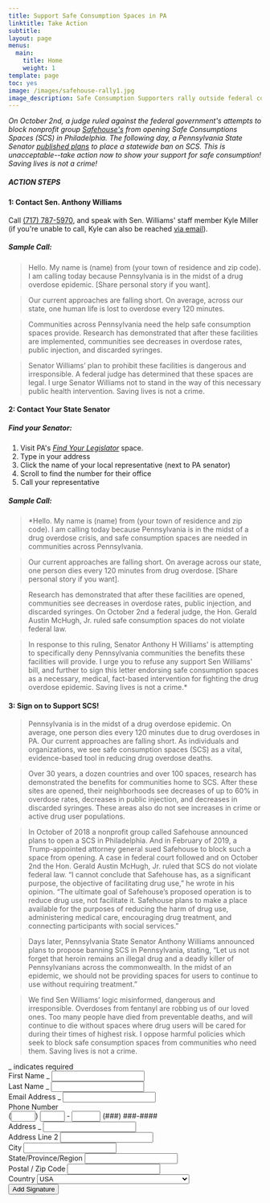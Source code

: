```yaml
---
title: Support Safe Consumption Spaces in PA
linktitle: Take Action
subtitle:      
layout: page
menus:
  main:
    title: Home
    weight: 1
template: page
toc: yes
image: /images/safehouse-rally1.jpg
image_description: Safe Consumption Supporters rally outside federal court in Philadelphia
---
```


*On October 2nd, a judge ruled against the federal government's attempts to block nonprofit group [Safehouse's](http://safehousephilly.org) from opening Safe Consumptions Spaces (SCS) in Philadelphia. The following day, a Pennsylvania State Senator [published plans](https://www.legis.state.pa.us/cfdocs/legis/CSM/showMemoPublic.cfm?chamber=S&SPick=20190&cosponId=30461&mobile_choice=suppress)  to place a statewide ban on SCS. This is unacceptable--take action now to show your support for safe consumption! Saving lives is not a crime!*

##### <div class="sectionheader">ACTION STEPS</div>

#### 1: Contact Sen. Anthony Williams

Call [(717) 787-5970](tel:+17177875970"), and speak with Sen. Williams' staff member Kyle Miller (if you're unable to call, Kyle can also be reached [via email](mailto:kyle.miller@pasenate.com)).

##### Sample Call:

>Hello. My name is (name) from (your town of residence and zip code). I am calling today because Pennsylvania is in the midst of a drug overdose epidemic. [Share personal story if you want].

>Our current approaches are falling short. On average, across our state, one human life is lost to overdose every 120 minutes.

>Communities across Pennsylvania need the help safe consumption spaces provide. Research has demonstrated that after these facilities are implemented, communities see decreases in overdose rates, public injection, and discarded syringes.

>Senator Williams’ plan to prohibit these facilities is dangerous and irresponsible. A federal judge has determined that these spaces are legal. I urge Senator Williams not to stand in the way of this necessary public health intervention. Saving lives is not a crime.

#### 2: Contact Your State Senator

##### Find your Senator:

1. Visit PA's <a href="https://www.legis.state.pa.us/CFDOCS/LEGIS/HOME/FINDYOURLEGISLATOR/" target="blank_">*Find Your Legislator*</a> space.
2. Type in your address
3. Click the name of your local representative (next to PA senator)
4. Scroll to find the number for their office
5. Call your representative

##### Sample Call:

>*Hello. My name is (name) from (your town of residence and zip code). I am calling today because Pennsylvania is in the midst of a drug overdose crisis, and safe consumption spaces are needed in communities across Pennsylvania.  

>Our current approaches are falling short. On average across our state, one person dies every 120 minutes from drug overdose. [Share personal story if you want].

>Research has demonstrated that after these facilities are opened, communities see decreases in overdose rates, public injection, and discarded syringes. On October 2nd a federal judge, the Hon. Gerald Austin McHugh, Jr. ruled safe consumption spaces do not violate federal law.

>In response to this ruling, Senator Anthony H Williams' is attempting to specifically deny Pennsylvania communities the benefits these facilities will provide. I urge you to refuse any support Sen Williams' bill, and further to sign this letter endorsing safe consumption spaces as a necessary, medical, fact-based intervention for fighting the drug overdose epidemic. Saving lives is not a crime.*    

#### 3: Sign on to Support SCS!

>Pennsylvania is in the midst of a drug overdose epidemic. On average, one person dies every 120 minutes due to drug overdoses in PA. Our current approaches are falling short. As individuals and organizations, we see safe consumption spaces (SCS) as a vital, evidence-based tool in reducing drug overdose deaths.

>Over 30 years, a dozen countries and over 100 spaces, research has demonstrated the benefits for communities home to SCS. After these sites are opened, their neighborhoods see decreases of up to 60% in overdose rates, decreases in public injection, and decreases in discarded syringes. These areas also do not see increases in crime or active drug user populations.

>In October of 2018 a nonprofit group called Safehouse announced plans to open a SCS in Philadelphia. And in February of 2019, a Trump-appointed attorney general sued Safehouse to block such a space from opening. A case in federal court followed and on October 2nd the Hon. Gerald Austin McHugh, Jr. ruled that SCS do not violate federal law. “I cannot conclude that Safehouse has, as a significant purpose, the objective of facilitating drug use,” he wrote in his opinion. “The ultimate goal of Safehouse’s proposed operation is to reduce drug use, not facilitate it. Safehouse plans to make a place available for the purposes of reducing the harm of drug use, administering medical care, encouraging drug treatment, and connecting participants with social services.”

>Days later, Pennsylvania State Senator Anthony Williams announced plans to propose banning SCS in Pennsylvania, stating, “Let us not forget that heroin remains an illegal drug and a deadly killer of Pennsylvanians across the commonwealth. In the midst of an epidemic, we should not be providing spaces for users to continue to use without requiring treatment.”

>We find Sen Williams’ logic misinformed, dangerous and irresponsible. Overdoses from fentanyl are robbing us of our loved ones. Too many people have died from preventable deaths, and will continue to die without spaces where drug users will be cared for during their times of highest risk. I oppose harmful policies which seek to block safe consumption spaces from communities who need them. Saving lives is not a crime.



<!-- Begin Mailchimp Signup Form --> <link href="//cdn-images.mailchimp.com/embedcode/classic-10_7.css" rel="stylesheet" type="text/css"> <style type="text/css">
\#mc_embed_signup{background:#fff; clear:left; font:14px Helvetica,Arial,sans-serif; }
/* Add your own Mailchimp form style overrides in your site stylesheet or in this style block.
We recommend moving this block and the preceding CSS link to the HEAD of your HTML file. */
</style> <div id="mc_embed_signup"> <form action="https://flufftronix.us20.list-manage.com/subscribe/post?u=4c24a00562fcaddf9adf48ec8&id=b7f1923274" method="post" id="mc-embedded-subscribe-form" name="mc-embedded-subscribe-form" class="validate" target="_blank" novalidate>
<div id="mc_embed_signup_scroll">

<div class="indicates-required"><span class="asterisk">_</span> indicates required</div> <div class="mc-field-group">
<label for="mce-FNAME">First Name  <span class="asterisk">_</span>
</label>
<input type="text" value="" name="FNAME" class="required" id="mce-FNAME">
</div> <div class="mc-field-group">
<label for="mce-LNAME">Last Name  <span class="asterisk">_</span>
</label>
<input type="text" value="" name="LNAME" class="required" id="mce-LNAME">
</div> <div class="mc-field-group">
<label for="mce-EMAIL">Email Address  <span class="asterisk">_</span>
</label>
<input type="email" value="" name="EMAIL" class="required email" id="mce-EMAIL">
</div> <div class="mc-field-group size1of2">
<label for="mce-PHONE">Phone Number </label>
<div class="phonefield phonefield-us">
(<span class="phonearea"><input class="phonepart " pattern="\[0-9\]_" id="mce-PHONE-area" name="PHONE\[area\]" maxlength="3" size="3" value="" type="text"></span>)
<span class="phonedetail1"><input class="phonepart " pattern="\[0-9\]_" id="mce-PHONE-detail1" name="PHONE\[detail1\]" maxlength="3" size="3" value="" type="text"></span> -
<span class="phonedetail2"><input class="phonepart " pattern="\[0-9\]_" id="mce-PHONE-detail2" name="PHONE\[detail2\]" maxlength="4" size="4" value="" type="text"></span>
<span class="small-meta nowrap">(###) ###-####</span>
</div>
</div><div class="mc-address-group">
<div class="mc-field-group">
<label for="mce-ADDRESS-addr1">Address  <span class="asterisk">_</span>
</label>
<input type="text" value="" maxlength="70" name="ADDRESS\[addr1\]" id="mce-ADDRESS-addr1" class="required">
</div>
<div class="mc-field-group">
<label for="mce-ADDRESS-addr2">Address Line 2</label>
<input type="text" value="" maxlength="70" name="ADDRESS\[addr2\]" id="mce-ADDRESS-addr2">
</div>
<div class="mc-field-group size1of2">
<label for="mce-ADDRESS-city">City</label>
<input type="text" value="" maxlength="40" name="ADDRESS\[city\]" id="mce-ADDRESS-city" class="required">
</div>
<div class="mc-field-group size1of2">
<label for="mce-ADDRESS-state">State/Province/Region</label>
<input type="text" value="" maxlength="20" name="ADDRESS\[state\]" id="mce-ADDRESS-state" class="required">
</div>
<div class="mc-field-group size1of2">
<label for="mce-ADDRESS-zip">Postal / Zip Code</label>
<input type="text" value="" maxlength="10" name="ADDRESS\[zip\]" id="mce-ADDRESS-zip" class="required">
</div>
<div class="mc-field-group size1of2">
<label for="mce-ADDRESS-country">Country</label>
<select name="ADDRESS\[country\]" id="mce-ADDRESS-country" class="required"><option value="164" selected>USA</option><option value="286">Aaland Islands</option><option value="274">Afghanistan</option><option value="2">Albania</option><option value="3">Algeria</option><option value="178">American Samoa</option><option value="4">Andorra</option><option value="5">Angola</option><option value="176">Anguilla</option><option value="175">Antigua And Barbuda</option><option value="6">Argentina</option><option value="7">Armenia</option><option value="179">Aruba</option><option value="8">Australia</option><option value="9">Austria</option><option value="10">Azerbaijan</option><option value="11">Bahamas</option><option value="12">Bahrain</option><option value="13">Bangladesh</option><option value="14">Barbados</option><option value="15">Belarus</option><option value="16">Belgium</option><option value="17">Belize</option><option value="18">Benin</option><option value="19">Bermuda</option><option value="20">Bhutan</option><option value="21">Bolivia</option><option value="325">Bonaire, Saint Eustatius and Saba</option><option value="22">Bosnia and Herzegovina</option><option value="23">Botswana</option><option value="181">Bouvet Island</option><option value="24">Brazil</option><option value="180">Brunei Darussalam</option><option value="25">Bulgaria</option><option value="26">Burkina Faso</option><option value="27">Burundi</option><option value="28">Cambodia</option><option value="29">Cameroon</option><option value="30">Canada</option><option value="31">Cape Verde</option><option value="32">Cayman Islands</option><option value="33">Central African Republic</option><option value="34">Chad</option><option value="35">Chile</option><option value="36">China</option><option value="185">Christmas Island</option><option value="37">Colombia</option><option value="204">Comoros</option><option value="38">Congo</option><option value="183">Cook Islands</option><option value="268">Costa Rica</option><option value="275">Cote D'Ivoire</option><option value="40">Croatia</option><option value="276">Cuba</option><option value="298">Curacao</option><option value="41">Cyprus</option><option value="42">Czech Republic</option><option value="318">Democratic Republic of the Congo</option><option value="43">Denmark</option><option value="44">Djibouti</option><option value="289">Dominica</option><option value="187">Dominican Republic</option><option value="45">Ecuador</option><option value="46">Egypt</option><option value="47">El Salvador</option><option value="48">Equatorial Guinea</option><option value="49">Eritrea</option><option value="50">Estonia</option><option value="51">Ethiopia</option><option value="189">Falkland Islands</option><option value="191">Faroe Islands</option><option value="52">Fiji</option><option value="53">Finland</option><option value="54">France</option><option value="193">French Guiana</option><option value="277">French Polynesia</option><option value="56">Gabon</option><option value="57">Gambia</option><option value="58">Georgia</option><option value="59">Germany</option><option value="60">Ghana</option><option value="194">Gibraltar</option><option value="61">Greece</option><option value="195">Greenland</option><option value="192">Grenada</option><option value="196">Guadeloupe</option><option value="62">Guam</option><option value="198">Guatemala</option><option value="270">Guernsey</option><option value="63">Guinea</option><option value="65">Guyana</option><option value="200">Haiti</option><option value="66">Honduras</option><option value="67">Hong Kong</option><option value="68">Hungary</option><option value="69">Iceland</option><option value="70">India</option><option value="71">Indonesia</option><option value="278">Iran</option><option value="279">Iraq</option><option value="74">Ireland</option><option value="323">Isle of Man</option><option value="75">Israel</option><option value="76">Italy</option><option value="202">Jamaica</option><option value="78">Japan</option><option value="288">Jersey  (Channel Islands)</option><option value="79">Jordan</option><option value="80">Kazakhstan</option><option value="81">Kenya</option><option value="203">Kiribati</option><option value="82">Kuwait</option><option value="83">Kyrgyzstan</option><option value="84">Lao People's Democratic Republic</option><option value="85">Latvia</option><option value="86">Lebanon</option><option value="87">Lesotho</option><option value="88">Liberia</option><option value="281">Libya</option><option value="90">Liechtenstein</option><option value="91">Lithuania</option><option value="92">Luxembourg</option><option value="208">Macau</option><option value="93">Macedonia</option><option value="94">Madagascar</option><option value="95">Malawi</option><option value="96">Malaysia</option><option value="97">Maldives</option><option value="98">Mali</option><option value="99">Malta</option><option value="207">Marshall Islands</option><option value="210">Martinique</option><option value="100">Mauritania</option><option value="212">Mauritius</option><option value="241">Mayotte</option><option value="101">Mexico</option><option value="102">Moldova, Republic of</option><option value="103">Monaco</option><option value="104">Mongolia</option><option value="290">Montenegro</option><option value="294">Montserrat</option><option value="105">Morocco</option><option value="106">Mozambique</option><option value="242">Myanmar</option><option value="107">Namibia</option><option value="108">Nepal</option><option value="109">Netherlands</option><option value="110">Netherlands Antilles</option><option value="213">New Caledonia</option><option value="111">New Zealand</option><option value="112">Nicaragua</option><option value="113">Niger</option><option value="114">Nigeria</option><option value="217">Niue</option><option value="214">Norfolk Island</option><option value="272">North Korea</option><option value="116">Norway</option><option value="117">Oman</option><option value="118">Pakistan</option><option value="222">Palau</option><option value="282">Palestine</option><option value="119">Panama</option><option value="219">Papua New Guinea</option><option value="120">Paraguay</option><option value="121">Peru</option><option value="122">Philippines</option><option value="221">Pitcairn</option><option value="123">Poland</option><option value="124">Portugal</option><option value="126">Qatar</option><option value="315">Republic of Kosovo</option><option value="127">Reunion</option><option value="128">Romania</option><option value="129">Russia</option><option value="130">Rwanda</option><option value="205">Saint Kitts and Nevis</option><option value="206">Saint Lucia</option><option value="324">Saint Martin</option><option value="237">Saint Vincent and the Grenadines</option><option value="132">Samoa (Independent)</option><option value="227">San Marino</option><option value="255">Sao Tome and Principe</option><option value="133">Saudi Arabia</option><option value="134">Senegal</option><option value="326">Serbia</option><option value="135">Seychelles</option><option value="136">Sierra Leone</option><option value="137">Singapore</option><option value="302">Sint Maarten</option><option value="138">Slovakia</option><option value="139">Slovenia</option><option value="223">Solomon Islands</option><option value="140">Somalia</option><option value="141">South Africa</option><option value="257">South Georgia and the South Sandwich Islands</option><option value="142">South Korea</option><option value="311">South Sudan</option><option value="143">Spain</option><option value="144">Sri Lanka</option><option value="293">Sudan</option><option value="146">Suriname</option><option value="225">Svalbard and Jan Mayen Islands</option><option value="147">Swaziland</option><option value="148">Sweden</option><option value="149">Switzerland</option><option value="285">Syria</option><option value="152">Taiwan</option><option value="260">Tajikistan</option><option value="153">Tanzania</option><option value="154">Thailand</option><option value="233">Timor-Leste</option><option value="155">Togo</option><option value="232">Tonga</option><option value="234">Trinidad and Tobago</option><option value="156">Tunisia</option><option value="157">Turkey</option><option value="158">Turkmenistan</option><option value="287">Turks & Caicos Islands</option><option value="159">Uganda</option><option value="161">Ukraine</option><option value="162">United Arab Emirates</option><option value="262">United Kingdom</option><option value="163">Uruguay</option><option value="165">Uzbekistan</option><option value="239">Vanuatu</option><option value="166">Vatican City State (Holy See)</option><option value="167">Venezuela</option><option value="168">Vietnam</option><option value="169">Virgin Islands (British)</option><option value="238">Virgin Islands (U.S.)</option><option value="188">Western Sahara</option><option value="170">Yemen</option><option value="173">Zambia</option><option value="174">Zimbabwe</option></select>
</div>
</div>
<div id="mce-responses" class="clear">
<div class="response" id="mce-error-response" style="display:none"></div>
<div class="response" id="mce-success-response" style="display:none"></div>
</div>    <!-- real people should not fill this in and expect good things - do not remove this or risk form bot signups-->
<div style="position: absolute; left: -5000px;" aria-hidden="true"><input type="text" name="b_4c24a00562fcaddf9adf48ec8_b7f1923274" tabindex="-1" value=""></div>
<div class="clear"><input type="submit" value="Add Signature" name="subscribe" id="mc-embedded-subscribe" class="button"></div>
</div>
</form> </div> <script type='text/javascript' src='//s3.amazonaws.com/downloads.mailchimp.com/js/mc-validate.js'></script><script type='text/javascript'>(function($) {window.fnames = new Array(); window.ftypes = new Array();fnames\[1\]='FNAME';ftypes\[1\]='text';fnames\[2\]='LNAME';ftypes\[2\]='text';fnames\[0\]='EMAIL';ftypes\[0\]='email';fnames\[4\]='PHONE';ftypes\[4\]='phone';fnames\[3\]='ADDRESS';ftypes\[3\]='address';}(jQuery));var $mcj = jQuery.noConflict(true);</script> <!--End mc_embed_signup-->
